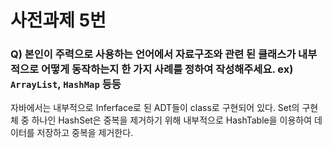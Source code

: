 # 사전과제 5번
### Q) 본인이 주력으로 사용하는 언어에서 자료구조와 관련 된 클래스가 내부적으로 어떻게 동작하는지 한 가지 사례를 정하여 작성해주세요. ex) `ArrayList`, `HashMap` 등등

자바에서는 내부적으로 Inferface로 된 ADT들이 class로 구현되어 있다.
Set의 구현체 중 하나인 HashSet은 중복을 제거하기 위해 내부적으로 HashTable을 이용하여 데이터를 저장하고 중복을 제거한다.